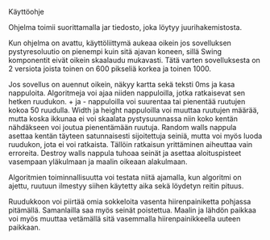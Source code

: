Käyttöohje

Ohjelma toimii suorittamalla jar tiedosto, joka löytyy juurihakemistosta.

Kun ohjelma on avattu, käyttöliittymä aukeaa oikein jos sovelluksen pystyresoluutio on pienempi kuin sitä ajavan koneen, sillä Swing komponentit eivät oikein skaalaudu mukavasti. Tätä varten sovelluksesta on 2 versiota joista toinen on 600 pikseliä korkea ja toinen 1000.

Jos sovellus on auennut oikein, näkyy kartta sekä teksti 0ms ja kasa nappuloita. Algoritmeja voi ajaa niiden nappuloilla, jotka ratkaisevat sen hetken ruudukon. + ja - nappuloilla voi suurentaa tai pienentää ruutujen kokoa 50 ruudulla. Width ja height nappuloilla voi muuttaa ruutujen määrää, mutta koska ikkunaa ei voi skaalata pystysuunnassa niin koko kentän nähdäkseen voi joutua pienentämään ruutuja. Random walls nappula asettaa kentän täyteen satunnaisesti sijoitettuja seiniä, mutta voi myös luoda ruudukon, jota ei voi ratkaista. Tällöin ratkaisun yrittäminen aiheuttaa vain erroreita. Destroy walls nappula tuhoaa seinät ja asettaa aloituspisteet vasempaan yläkulmaan ja maalin oikeaan alakulmaan.

Algoritmien toiminnallisuutta voi testata niitä ajamalla, kun algoritmi on ajettu, ruutuun ilmestyy siihen käytetty aika sekä löydetyn reitin pituus.

Ruudukkoon voi piirtää omia sokkeloita vasenta hiirenpainiketta pohjassa pitämällä. Samanlailla saa myös seinät poistettua. Maalin ja lähdön paikkaa voi myös muuttaa vetämällä sitä vasemmalla hiirenpainikkeella uuteen paikkaan.
